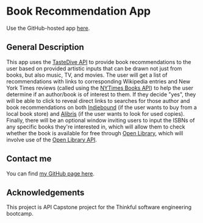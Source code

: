 # Book Recommendation App

Use the GitHub-hosted app [here](https://sam1cutler.github.io/BookDiscovery/).

## General Description
This app uses the [TasteDive API](https://tastedive.com/) to provide book recommendations to the user based on provided artistic inputs that can be drawn not just from books, but also music, TV, and movies. The user will get a list of recommendations with links to corresponding Wikipedia entries and New York Times reviews (called using the [NYTimes Books API](https://developer.nytimes.com/docs/books-product/1/overview)) to help the user determine if an author/book is of interest to them. If they decide "yes", they will be able to click to reveal direct links to searches for those author and book recommendations on both [Indiebound](https://www.indiebound.org/) (if the user wants to buy from a local book store) and [Alibris](https://www.alibris.com/) (if the user wants to look for used copies). Finally, there will be an optional window inviting users to input the ISBNs of any specific books they're interested in, which will allow them to check whether the book is available for free through [Open Library](https://openlibrary.org/), which will involve use of the [Open Library API](https://openlibrary.org/dev/docs/api/books).

## Contact me
You can find [my GitHub page here](https://github.com/sam1cutler).

## Acknowledgements
This project is API Capstone project for the Thinkful software engineering bootcamp. 